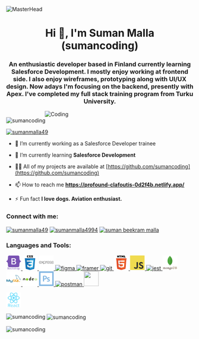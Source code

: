 
![MasterHead](https://media-exp1.licdn.com/dms/image/D4D16AQET5jjaKdSe1g/profile-displaybackgroundimage-shrink_350_1400/0/1664476606765?e=1670457600&v=beta&t=dfiObL7HIYTcLSq0Dlz1jQIL5FBmbmHfQPWF2E2J-h0)

<h1 align="center">Hi 👋, I'm Suman Malla (sumancoding)</h1>
<h3 align="center">An enthusiastic developer based in Finland currently learning Salesforce Development. I mostly enjoy working at frontend side. I also enjoy wireframes, prototyping along with UI/UX design. Now adays I'm focusing on the backend, presently with Apex. I've completed my full stack training program from Turku University.</h3>
<img align="right" alt="Coding" width="400" src="https://camo.githubusercontent.com/cae12fddd9d6982901d82580bdf321d81fb299141098ca1c2d4891870827bf17/68747470733a2f2f6d69726f2e6d656469756d2e636f6d2f6d61782f313336302f302a37513379765349765f7430696f4a2d5a2e676966">

<p align="left"> <img src="https://komarev.com/ghpvc/?username=sumancoding&label=Profile%20views&color=0e75b6&style=flat" alt="sumancoding" /> </p>

<p align="left"> <a href="https://twitter.com/sumanmalla49" target="blank"><img src="https://img.shields.io/twitter/follow/sumanmalla49?logo=twitter&style=for-the-badge" alt="sumanmalla49" /></a> </p>

- 🔭 I’m currently working as a Salesforce Developer trainee

- 🌱 I’m currently learning **Salesforce Development**

- 👨‍💻 All of my projects are available at [https://github.com/sumancoding](https://github.com/sumancoding)

- 📫 How to reach me **https://profound-clafoutis-0d2f4b.netlify.app/**

- ⚡ Fun fact **I love dogs. Aviation enthusiast.**

<h3 align="left">Connect with me:</h3>
<p align="left">
<a href="https://twitter.com/sumanmalla49" target="blank"><img align="center" src="https://raw.githubusercontent.com/rahuldkjain/github-profile-readme-generator/master/src/images/icons/Social/twitter.svg" alt="sumanmalla49" height="30" width="40" /></a>
<a href="https://linkedin.com/in/sumanmalla4994" target="blank"><img align="center" src="https://raw.githubusercontent.com/rahuldkjain/github-profile-readme-generator/master/src/images/icons/Social/linked-in-alt.svg" alt="sumanmalla4994" height="30" width="40" /></a>
<a href="https://fb.com/suman beekram malla" target="blank"><img align="center" src="https://raw.githubusercontent.com/rahuldkjain/github-profile-readme-generator/master/src/images/icons/Social/facebook.svg" alt="suman beekram malla" height="30" width="40" /></a>
</p>

<h3 align="left">Languages and Tools:</h3>
<p align="left"> <a href="https://getbootstrap.com" target="_blank" rel="noreferrer"> <img src="https://raw.githubusercontent.com/devicons/devicon/master/icons/bootstrap/bootstrap-plain-wordmark.svg" alt="bootstrap" width="40" height="40"/> </a> <a href="https://www.w3schools.com/css/" target="_blank" rel="noreferrer"> <img src="https://raw.githubusercontent.com/devicons/devicon/master/icons/css3/css3-original-wordmark.svg" alt="css3" width="40" height="40"/> </a> <a href="https://expressjs.com" target="_blank" rel="noreferrer"> <img src="https://raw.githubusercontent.com/devicons/devicon/master/icons/express/express-original-wordmark.svg" alt="express" width="40" height="40"/> </a> <a href="https://www.figma.com/" target="_blank" rel="noreferrer"> <img src="https://www.vectorlogo.zone/logos/figma/figma-icon.svg" alt="figma" width="40" height="40"/> </a> <a href="https://www.framer.com/" target="_blank" rel="noreferrer"> <img src="https://www.vectorlogo.zone/logos/framer/framer-icon.svg" alt="framer" width="40" height="40"/> </a> <a href="https://git-scm.com/" target="_blank" rel="noreferrer"> <img src="https://www.vectorlogo.zone/logos/git-scm/git-scm-icon.svg" alt="git" width="40" height="40"/> </a> <a href="https://www.w3.org/html/" target="_blank" rel="noreferrer"> <img src="https://raw.githubusercontent.com/devicons/devicon/master/icons/html5/html5-original-wordmark.svg" alt="html5" width="40" height="40"/> </a> <a href="https://developer.mozilla.org/en-US/docs/Web/JavaScript" target="_blank" rel="noreferrer"> <img src="https://raw.githubusercontent.com/devicons/devicon/master/icons/javascript/javascript-original.svg" alt="javascript" width="40" height="40"/> </a> <a href="https://jestjs.io" target="_blank" rel="noreferrer"> <img src="https://www.vectorlogo.zone/logos/jestjsio/jestjsio-icon.svg" alt="jest" width="40" height="40"/> </a> <a href="https://www.mongodb.com/" target="_blank" rel="noreferrer"> <img src="https://raw.githubusercontent.com/devicons/devicon/master/icons/mongodb/mongodb-original-wordmark.svg" alt="mongodb" width="40" height="40"/> </a> <a href="https://www.mysql.com/" target="_blank" rel="noreferrer"> <img src="https://raw.githubusercontent.com/devicons/devicon/master/icons/mysql/mysql-original-wordmark.svg" alt="mysql" width="40" height="40"/> </a> <a href="https://nodejs.org" target="_blank" rel="noreferrer"> <img src="https://raw.githubusercontent.com/devicons/devicon/master/icons/nodejs/nodejs-original-wordmark.svg" alt="nodejs" width="40" height="40"/> </a> <a href="https://www.photoshop.com/en" target="_blank" rel="noreferrer"> <img src="https://raw.githubusercontent.com/devicons/devicon/master/icons/photoshop/photoshop-line.svg" alt="photoshop" width="40" height="40"/> </a> <a href="https://postman.com" target="_blank" rel="noreferrer"> <img src="https://www.vectorlogo.zone/logos/getpostman/getpostman-icon.svg" alt="postman" width="40" height="40"/> </a> 
<a href="https://salesforce.com" target="_blank" rel="noreferrer"> <img src="https://www.vectorlogo.zone/logos/salesforce/salesforce-ar21.svg" width="40" height="40"/> </a>

<a href="https://reactjs.org/" target="_blank" rel="noreferrer"> <img src="https://raw.githubusercontent.com/devicons/devicon/master/icons/react/react-original-wordmark.svg" alt="react" width="40" height="40"/> </a> </p>

<p><img align="left" src="https://github-readme-stats.vercel.app/api/top-langs?username=sumancoding&show_icons=true&locale=en&layout=compact" alt="sumancoding" /></p>

<p>&nbsp;<img align="center" src="https://github-readme-stats.vercel.app/api?username=sumancoding&show_icons=true&locale=en" alt="sumancoding" /></p>

<p><img align="center" src="https://github-readme-streak-stats.herokuapp.com/?user=sumancoding&" alt="sumancoding" /></p>


